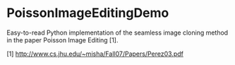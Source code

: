 PoissonImageEditingDemo
=======================

Easy-to-read Python implementation of the seamless image cloning method in the paper Poisson Image Editing [1].

[1] http://www.cs.jhu.edu/~misha/Fall07/Papers/Perez03.pdf

